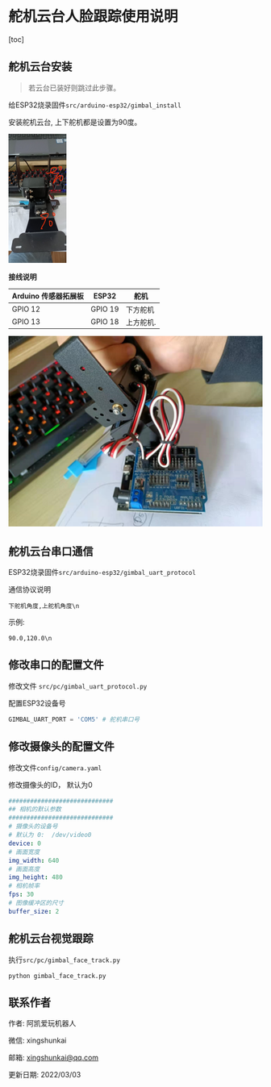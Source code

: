# 舵机云台人脸跟踪使用说明

[toc]



## 舵机云台安装

> 若云台已装好则跳过此步骤。

给ESP32烧录固件`src/arduino-esp32/gimbal_install`

安装舵机云台, 上下舵机都是设置为90度。



<img src="image/舵机云台人脸跟踪使用说明/image-20210916203452704.png" alt="image-20210916203452704" style="zoom: 25%;" />







**接线说明**

| Arduino 传感器拓展板 | ESP32   | 舵机      |
| -------------------- | ------- | --------- |
| GPIO 12              | GPIO 19 | 下方舵机  |
| GPIO 13              | GPIO 18 | 上方舵机. |

![image-20211005112844614](image/舵机云台人脸跟踪使用说明/image-20211005112844614.png)

## 舵机云台串口通信

ESP32烧录固件`src/arduino-esp32/gimbal_uart_protocol`

通信协议说明

```
下舵机角度,上舵机角度\n
```

示例:

```
90.0,120.0\n
```



## 修改串口的配置文件

修改文件 `src/pc/gimbal_uart_protocol.py`

配置ESP32设备号

```python
GIMBAL_UART_PORT = 'COM5' # 舵机串口号
```

## 修改摄像头的配置文件

修改文件`config/camera.yaml`

修改摄像头的ID， 默认为0

```yaml
#############################
## 相机的默认参数
#############################
# 摄像头的设备号
# 默认为 0:  /dev/video0
device: 0  
# 画面宽度
img_width: 640
# 画面高度 
img_height: 480
# 相机帧率
fps: 30
# 图像缓冲区的尺寸
buffer_size: 2
```

## 舵机云台视觉跟踪

执行`src/pc/gimbal_face_track.py`

```
python gimbal_face_track.py
```

## 联系作者

作者: 阿凯爱玩机器人

微信: xingshunkai

邮箱: xingshunkai@qq.com

更新日期: 2022/03/03
